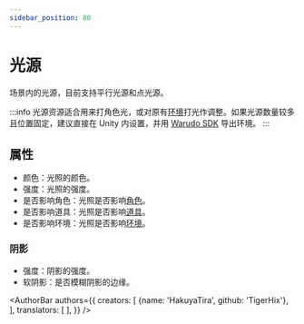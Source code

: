 ```yaml
---
sidebar_position: 80
---
```


# 光源

场景内的光源，目前支持平行光源和点光源。

:::info
光源资源适合用来打角色光，或对原有[环境](https://tiger-tang.gitbook.io/warudo/assets/environment)打光作调整。如果光源数量较多且位置固定，建议直接在 Unity 内设置，并用 [Warudo SDK](https://tiger-tang.gitbook.io/warudo/advanced/sdk) 导出环境。
:::

## 属性

* 颜色：光照的颜色。
* 强度：光照的强度。
* 是否影响角色：光照是否影响[角色](https://tiger-tang.gitbook.io/warudo/assets/character)。
* 是否影响道具：光照是否影响[道具](https://tiger-tang.gitbook.io/warudo/assets/prop)。
* 是否影响环境：光照是否影响[环境](https://tiger-tang.gitbook.io/warudo/assets/environment)。

### 阴影

* 强度：阴影的强度。
* 软阴影：是否模糊阴影的边缘。

<AuthorBar authors={{
  creators: [
    {name: 'HakuyaTira', github: 'TigerHix'},
  ],
  translators: [
  ],
}} />
